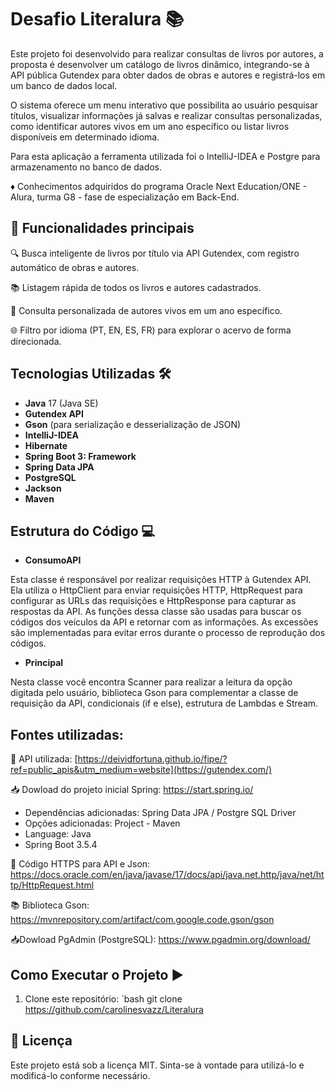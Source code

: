 # Desafio Literalura 📚

Este projeto foi desenvolvido para realizar consultas de livros por autores, a proposta é desenvolver um catálogo de livros dinâmico, integrando-se à API pública Gutendex para obter dados de obras e autores e registrá-los em um banco de dados local.

O sistema oferece um menu interativo que possibilita ao usuário pesquisar títulos, visualizar informações já salvas e realizar consultas personalizadas, como identificar autores vivos em um ano específico ou listar livros disponíveis em determinado idioma.

Para esta aplicação a ferramenta utilizada foi o IntelliJ-IDEA e Postgre para armazenamento no banco de dados.

♦ Conhecimentos adquiridos do programa Oracle Next Education/ONE - Alura, turma G8 - fase de especialização em Back-End.


## 📌 Funcionalidades principais

🔍 Busca inteligente de livros por título via API Gutendex, com registro automático de obras e autores.

📚 Listagem rápida de todos os livros e autores cadastrados.

🧾 Consulta personalizada de autores vivos em um ano específico.

🌐 Filtro por idioma (PT, EN, ES, FR) para explorar o acervo de forma direcionada.

## Tecnologias Utilizadas 🛠️

- **Java** 17 (Java SE)
- **Gutendex API**
- **Gson** (para serialização e desserialização de JSON)
- **IntelliJ-IDEA**
- **Hibernate**
- **Spring Boot 3: Framework**
-  **Spring Data JPA**
-  **PostgreSQL**
-  **Jackson**
-  **Maven**

## Estrutura do Código 💻

- **ConsumoAPI**

Esta classe é responsável por realizar requisições HTTP à Gutendex API. Ela utiliza o HttpClient para enviar requisições HTTP, HttpRequest para configurar as URLs das requisições e HttpResponse para capturar as respostas da API. As funções dessa classe são usadas para buscar os códigos dos veículos da API e retornar com as informações. As excessões são implementadas para evitar erros durante o processo de reprodução dos códigos.

- **Principal**

Nesta classe você encontra Scanner para realizar a leitura da opção digitada pelo usuário, biblioteca Gson para complementar a classe de requisição da API, condicionais (if e else), estrutura de Lambdas e Stream.

## Fontes utilizadas: 

📍 API utilizada: [https://deividfortuna.github.io/fipe/?ref=public_apis&utm_medium=website](https://gutendex.com/)

📥 Dowload do projeto inicial Spring: https://start.spring.io/
- Dependências adicionadas: Spring Data JPA / Postgre SQL Driver
- Opções adicionadas: Project - Maven
- Language: Java
- Spring Boot 3.5.4

📌 Código HTTPS para API e Json: https://docs.oracle.com/en/java/javase/17/docs/api/java.net.http/java/net/http/HttpRequest.html

📚 Biblioteca Gson: https://mvnrepository.com/artifact/com.google.code.gson/gson

📥Dowload PgAdmin (PostgreSQL): https://www.pgadmin.org/download/

## Como Executar o Projeto ▶️

1. Clone este repositório:
   `bash
   git clone https://github.com/carolinesvazz/Literalura

## 📄 Licença

Este projeto está sob a licença MIT. Sinta-se à vontade para utilizá-lo e modificá-lo conforme necessário.
